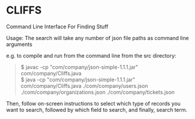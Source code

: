 # CLIFFS

Command Line Interface For Finding Stuff

Usage: The search will take any number of json file paths as command line arguments

e.g. to compile and run from the command line from the src directory:
>$ javac -cp "com/company/json-simple-1.1.1.jar" com/company/Cliffs.java  
>$ java -cp "com/company/json-simple-1.1.1.jar" com/company/Cliffs.java ./com/company/users.json ./com/company/organizations.json ./com/company/tickets.json
 
Then, follow on-screen instructions to select which type of records you want to search, followed by which field to search, and finally, search term.
